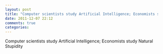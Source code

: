 ```yaml
---
layout: post
title: "Computer scientists study Artificial Intelligence; Economists study Natural Stupidity"
date: 2011-12-07 22:12
comments: true
categories: 
---
```


Computer scientists study Artificial Intelligence; Economists study Natural Stupidity

